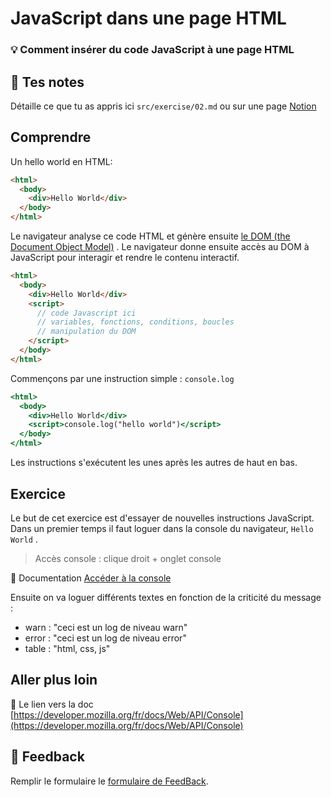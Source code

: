 # JavaScript dans une page HTML

### 💡 Comment insérer du code JavaScript à une page HTML

## 📝 Tes notes

Détaille ce que tu as appris ici `src/exercise/02.md`
ou sur une page [Notion](https://go.mikecodeur.com/course-notes-template)

## Comprendre

Un hello world en HTML:

```html
<html>
  <body>
    <div>Hello World</div>
  </body>
</html>
```

Le navigateur analyse ce code HTML et génère ensuite
[le DOM (the Document Object Model)](https://developer.mozilla.org/en-US/docs/Web/API/Document_Object_Model/Introduction)
. Le navigateur donne ensuite accès au DOM à JavaScript pour interagir et rendre
le contenu interactif.

```html
<html>
  <body>
    <div>Hello World</div>
    <script>
      // code Javascript ici
      // variables, fonctions, conditions, boucles
      // manipulation du DOM
    </script>
  </body>
</html>
```

Commençons par une instruction simple : `console.log`

```jsx
<html>
  <body>
    <div>Hello World</div>
    <script>console.log("hello world")</script>
  </body>
</html>
```

Les instructions s'exécutent les unes après les autres de haut en bas.

## Exercice

Le but de cet exercice est d'essayer de nouvelles instructions JavaScript. Dans
un premier temps il faut loguer dans la console du navigateur, `Hello World` .

> Accès console : clique droit + onglet console

📑 Documentation
[Accéder à la console](https://qastack.fr/webmasters/8525/how-do-i-open-the-javascript-console-in-different-browsers)

Ensuite on va loguer différents textes en fonction de la criticité du message :

- warn : "ceci est un log de niveau warn"
- error : "ceci est un log de niveau error"
- table : "html, css, js"

## Aller plus loin

📑 Le lien vers la doc
[https://developer.mozilla.org/fr/docs/Web/API/Console](https://developer.mozilla.org/fr/docs/Web/API/Console)

## 🐜 Feedback

Remplir le formulaire le
[formulaire de FeedBack](https://go.mikecodeur.com/cours-react-avis?entry.1430994900=React%20Prérequis%20débutants&entry.533578441=2%20JavaScript%20dans%20une%20page%20HTML).
